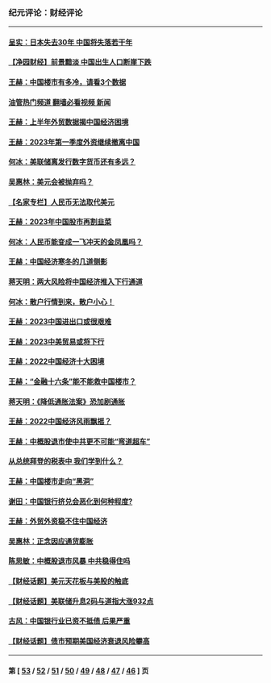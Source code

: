 ### 纪元评论：财经评论
---
#### [呈实：日本失去30年 中国将失落若干年](../../pages/nsc1026/n14078260.md?10110330) 
#### [【净园财经】前景黯淡 中国出生人口断崖下跌](../../pages/nsc1026/n14049754.md?10110330) 
#### [王赫：中国楼市有多冷，请看3个数据](../../pages/nsc1026/n14046129.md?10110330) 
#### [油管热门频道 翻墙必看视频 新闻](ok?10110330)
#### [王赫：上半年外贸数据揭中国经济困境](../../pages/nsc1026/n14034198.md?10110330) 
#### [王赫：2023年第一季度外资继续撤离中国](../../pages/nsc1026/n13988870.md?10110330) 
#### [何冰：美联储离发行数字货币还有多远？](../../pages/nsc1026/n13986109.md?10110330) 
#### [吴惠林：美元会被抛弃吗？](../../pages/nsc1026/n13984087.md?10110330) 
#### [【名家专栏】人民币无法取代美元](../../pages/nsc1026/n13974270.md?10110330) 
#### [王赫：2023年中国股市再割韭菜](../../pages/nsc1026/n13965334.md?10110330) 
#### [何冰：人民币能变成一飞冲天的金凤凰吗？](../../pages/nsc1026/n13964999.md?10110330) 
#### [王赫：中国经济寒冬的几道侧影](../../pages/nsc1026/n13932953.md?10110330) 
#### [蒋天明：两大风险将中国经济推入下行通道](../../pages/nsc1026/n13929820.md?10110330) 
#### [何冰：散户行情到来，散户小心！](../../pages/nsc1026/n13928308.md?10110330) 
#### [王赫：2023中国进出口或很艰难](../../pages/nsc1026/n13911515.md?10110330) 
#### [王赫：2023中美贸易或将下行](../../pages/nsc1026/n13899005.md?10110330) 
#### [王赫：2022中国经济十大困境](../../pages/nsc1026/n13883766.md?10110330) 
#### [王赫：“金融十六条”能不能救中国楼市？](../../pages/nsc1026/n13868431.md?10110330) 
#### [蒋天明：《降低通胀法案》恐加剧通胀](../../pages/nsc1026/n13806996.md?10110330) 
#### [王赫：2022中国经济风雨飘摇？](../../pages/nsc1026/n13803207.md?10110330) 
#### [王赫：中概股退市使中共更不可能“弯道超车”](../../pages/nsc1026/n13802858.md?10110330) 
#### [从总统拜登的税表中 我们学到什么？](../../pages/nsc1026/n13773081.md?10110330) 
#### [王赫：中国楼市走向“黑洞”](../../pages/nsc1026/n13770647.md?10110330) 
#### [谢田：中国银行挤兑会恶化到何种程度?](../../pages/nsc1026/n13766965.md?10110330) 
#### [王赫：外贸外资稳不住中国经济](../../pages/nsc1026/n13753933.md?10110330) 
#### [吴惠林：正念因应通货膨胀](../../pages/nsc1026/n13750350.md?10110330) 
#### [陈思敏：中概股退市风暴 中共稳得住吗](../../pages/nsc1026/n13738978.md?10110330) 
#### [【财经话题】美元天花板与美股的触底](../../pages/nsc1026/n13736495.md?10110330) 
#### [【财经话题】美联储升息2码与道指大涨932点](../../pages/nsc1026/n13727377.md?10110330) 
#### [古风：中国银行业已资不抵债 后果严重](../../pages/nsc1026/n13726111.md?10110330) 
#### [【财经话题】债市预期美国经济衰退风险攀高](../../pages/nsc1026/n13698043.md?10110330) 

---
#### 第 [ [53](./53.md?10110330) / [52](./52.md?10110330) / [51](./51.md?10110330) / [50](./50.md?10110330) / [49](./49.md?10110330) / [48](./48.md?10110330) / [47](./47.md?10110330) / [46](./46.md?10110330) ] 页
